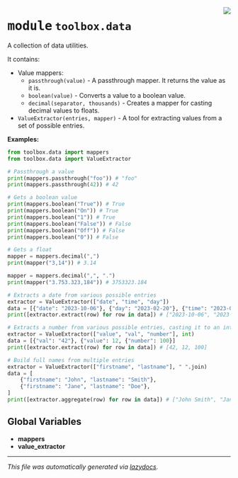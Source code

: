 <!-- markdownlint-disable -->

<a href="../src/toolbox/data/__init__.py#L0"><img align="right" style="float:right;" src="https://img.shields.io/badge/-source-cccccc?style=flat-square"></a>

# <kbd>module</kbd> `toolbox.data`
A collection of data utilities. 

It contains: 
- Value mappers: 
    - `passthrough(value)` - A passthrough mapper. It returns the value as it is. 
    - `boolean(value)` - Converts a value to a boolean value. 
    - `decimal(separator, thousands)` - Creates a mapper for casting decimal values to floats. 
- `ValueExtractor(entries, mapper)` - A tool for extracting values from a set of possible entries. 



**Examples:**
 ```python
from toolbox.data import mappers
from toolbox.data import ValueExtractor

# Passthrough a value
print(mappers.passthrough("foo")) # "foo"
print(mappers.passthrough(42)) # 42

# Gets a boolean value
print(mappers.boolean("True")) # True
print(mappers.boolean("On")) # True
print(mappers.boolean("1")) # True
print(mappers.boolean("False")) # False
print(mappers.boolean("Off")) # False
print(mappers.boolean("0")) # False

# Gets a float
mapper = mappers.decimal(",")
print(mapper("3,14")) # 3.14

mapper = mappers.decimal(",", ".")
print(mapper("3.753.323,184")) # 3753323.184

# Extracts a date from various possible entries
extractor = ValueExtractor(["date", "time", "day"])
data = [{"date": "2023-10-06"}, {"day": "2023-02-20"}, {"time": "2023-06-12"}]
print([extractor.extract(row) for row in data]) # ["2023-10-06", "2023-02-20", "2023-06-12"]

# Extracts a number from various possible entries, casting it to an integer
extractor = ValueExtractor(["value", "val", "number"], int)
data = [{"val": "42"}, {"value": 12, {"number": 100}]
print([extractor.extract(row) for row in data]) # [42, 12, 100]

# Build full names from multiple entries
extractor = ValueExtractor(["firstname", "lastname"], " ".join)
data = [
     {"firstname": "John", "lastname": "Smith"},
     {"firstname": "Jane", "lastname": "Doe"},
]
print([extractor.aggregate(row) for row in data]) # ["John Smith", "Jane Doe"]
``` 

**Global Variables**
---------------
- **mappers**
- **value_extractor**




---

_This file was automatically generated via [lazydocs](https://github.com/ml-tooling/lazydocs)._
